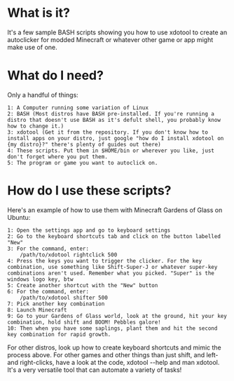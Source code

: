 # What is it?

It's a few sample BASH scripts showing you how to use xdotool to create an autoclicker for modded Minecraft or whatever other game or app might make use of one.

# What do I need?

Only a handful of things:

	1: A Computer running some variation of Linux
	2: BASH (Most distros have BASH pre-installed. If you're running a distro that doesn't use BASH as it's defult shell, you probably know how to change it.)
	3: xdotool (Get it from the repository. If you don't know how to install apps on your distro, just google "how do I install xdotool on {my distro}?" there's plenty of guides out there)
	4: These scripts. Put them in $HOME/bin or wherever you like, just don't forget where you put them.
	5: The program or game you want to autoclick on.

# How do I use these scripts?

Here's an example of how to use them with Minecraft Gardens of Glass on Ubuntu:

	1: Open the settings app and go to keyboard settings
	2: Go to the keyboard shortcuts tab and click on the button labelled "New"
	3: For the command, enter:
		/path/to/xdotool rightclick 500
	4: Press the keys you want to trigger the clicker. For the key combination, use something like Shift-Super-J or whatever super-key combinations aren't used. Remember what you picked. "Super" is the windows logo key, btw
	5: Create another shortcut with the "New" button
	6: For the command, enter:
		/path/to/xdotool shifter 500
	7: Pick another key combination
	8: Launch Minecraft
	9: Go to your Gardens of Glass world, look at the ground, hit your key combination, hold shift and BOOM! Pebbles galore!
	10: Then when you have some saplings, plant them and hit the second key combination for rapid growth.

For other distros, look up how to create keyboard shortcuts and mimic the process above. For other games and other things than just shift, and left- and right-clicks, have a look at the code, xdotool --help and man xdotool. It's a very versatile tool that can automate a variety of tasks!
